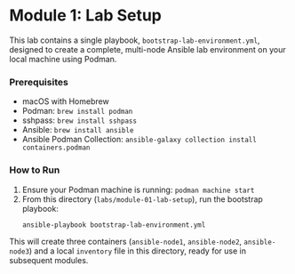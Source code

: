 # Module 1: Lab Setup

This lab contains a single playbook, `bootstrap-lab-environment.yml`, designed to create a complete, multi-node Ansible lab environment on your local machine using Podman.

### Prerequisites

*   macOS with Homebrew
*   Podman: `brew install podman`
*   sshpass: `brew install sshpass`
*   Ansible: `brew install ansible`
*   Ansible Podman Collection: `ansible-galaxy collection install containers.podman`

### How to Run

1.  Ensure your Podman machine is running: `podman machine start`
2.  From this directory (`labs/module-01-lab-setup`), run the bootstrap playbook:
    ```bash
    ansible-playbook bootstrap-lab-environment.yml
    ```
This will create three containers (`ansible-node1`, `ansible-node2`, `ansible-node3`) and a local `inventory` file in this directory, ready for use in subsequent modules.